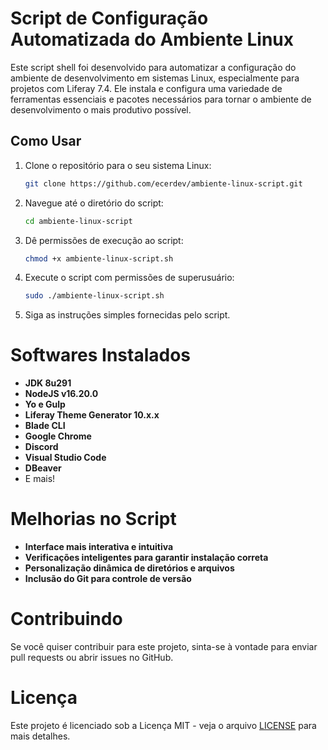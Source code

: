 # Script de Configuração Automatizada do Ambiente Linux

Este script shell foi desenvolvido para automatizar a configuração do ambiente de desenvolvimento em sistemas Linux, especialmente para projetos com Liferay 7.4. Ele instala e configura uma variedade de ferramentas essenciais e pacotes necessários para tornar o ambiente de desenvolvimento o mais produtivo possível.

## Como Usar

1. Clone o repositório para o seu sistema Linux:
   ```bash
   git clone https://github.com/ecerdev/ambiente-linux-script.git

2. Navegue até o diretório do script:
    ```bash
    cd ambiente-linux-script
    ```

3. Dê permissões de execução ao script:
   ```bash
   chmod +x ambiente-linux-script.sh
   ```

4. Execute o script com permissões de superusuário:
    ```bash
    sudo ./ambiente-linux-script.sh
    ````

5. Siga as instruções simples fornecidas pelo script.

# Softwares Instalados

- **JDK 8u291**
- **NodeJS v16.20.0**
- **Yo e Gulp**
- **Liferay Theme Generator 10.x.x**
- **Blade CLI**
- **Google Chrome**
- **Discord**
- **Visual Studio Code**
- **DBeaver**
- E mais!

# Melhorias no Script

- **Interface mais interativa e intuitiva**
- **Verificações inteligentes para garantir instalação correta**
- **Personalização dinâmica de diretórios e arquivos**
- **Inclusão do Git para controle de versão**

# Contribuindo

Se você quiser contribuir para este projeto, sinta-se à vontade para enviar pull requests ou abrir issues no GitHub.

# Licença

Este projeto é licenciado sob a Licença MIT - veja o arquivo [LICENSE](LICENSE) para mais detalhes.

